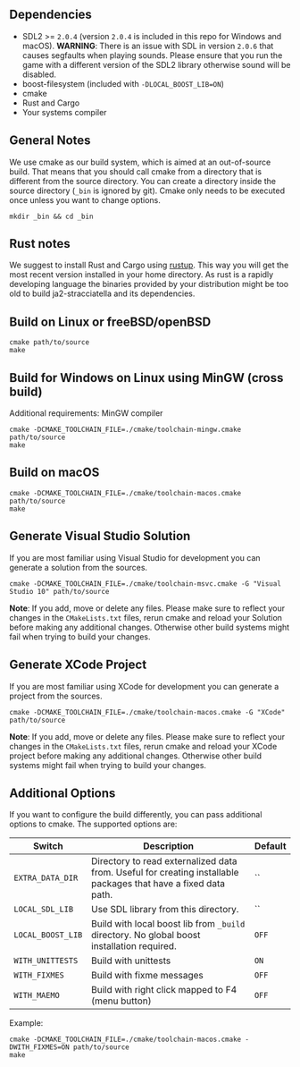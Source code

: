 ## Dependencies

- SDL2 >= `2.0.4` (version `2.0.4` is included in this repo for Windows and macOS).
  __WARNING__: There is an issue with SDL in version `2.0.6` that causes segfaults when playing sounds.
  Please ensure that you run the game with a different version of the SDL2 library otherwise sound will be
  disabled.
- boost-filesystem (included with `-DLOCAL_BOOST_LIB=ON`)
- cmake
- Rust and Cargo
- Your systems compiler

## General Notes

We use cmake as our build system, which is aimed at an out-of-source build. That means that you should call
cmake from a directory that is different from the source directory. You can create a directory inside the source
directory (`_bin` is ignored by git). Cmake only needs to be executed once unless you want to change options.

```
mkdir _bin && cd _bin
```

## Rust notes

We suggest to install Rust and Cargo using [rustup](http://rustup.rs/). This way you will get the most recent version
installed in your home directory. As rust is a rapidly developing language the binaries provided by your distribution
might be too old to build ja2-stracciatella and its dependencies.

## Build on Linux or freeBSD/openBSD

```
cmake path/to/source
make
```

## Build for Windows on Linux using MinGW (cross build)

Additional requirements: MinGW compiler

```
cmake -DCMAKE_TOOLCHAIN_FILE=./cmake/toolchain-mingw.cmake path/to/source
make
```

## Build on macOS

```
cmake -DCMAKE_TOOLCHAIN_FILE=./cmake/toolchain-macos.cmake path/to/source
make
```

## Generate Visual Studio Solution

If you are most familiar using Visual Studio for development you can generate a solution from the sources.

```
cmake -DCMAKE_TOOLCHAIN_FILE=./cmake/toolchain-msvc.cmake -G "Visual Studio 10" path/to/source
```

__Note__: If you add, move or delete any files. Please make sure to reflect your changes in the `CMakeLists.txt` files,
rerun cmake and reload your Solution before making any additional changes. Otherwise other build systems might fail
 when trying to build your changes.

## Generate XCode Project

If you are most familiar using XCode for development you can generate a project from the sources.

```
cmake -DCMAKE_TOOLCHAIN_FILE=./cmake/toolchain-macos.cmake -G "XCode" path/to/source
```

__Note__: If you add, move or delete any files. Please make sure to reflect your changes in the `CMakeLists.txt` files,
rerun cmake and reload your XCode project before making any additional changes. Otherwise other build systems might fail
 when trying to build your changes.

## Additional Options

If you want to configure the build differently, you can pass additional options to
cmake. The supported options are:

| Switch        | Description           | Default  |
| ------------- |-------------| -----|
| `EXTRA_DATA_DIR` | Directory to read externalized data from. Useful for creating installable packages that have a fixed data path. | `` |
| `LOCAL_SDL_LIB` | Use SDL library from this directory. | `` |
| `LOCAL_BOOST_LIB` | Build with local boost lib from `_build` directory. No global boost installation required. | `OFF` |
| `WITH_UNITTESTS` | Build with unittests | `ON` |
| `WITH_FIXMES` | Build with fixme messages | `OFF` |
| `WITH_MAEMO` | Build with right click mapped to F4 (menu button) | `OFF` |

Example:

```
cmake -DCMAKE_TOOLCHAIN_FILE=./cmake/toolchain-macos.cmake -DWITH_FIXMES=ON path/to/source
make
```
